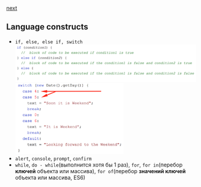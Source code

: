 <a href="08.md">next</a>

<h2>Language constructs</h2>

<ul>
<li>
<code>if, else, else if, switch</code>
<br/>
<img src="./media/07-1.png">
<br/>
<img src="./media/07-2.png" style="max-width: 60%">
</li>
<li>
<code>alert</code>, <code>console</code>, <code>prompt</code>, <code>confirm</code>
</li>
<li>
<code>while</code>, <code>do - while</code>(выполнится хотя бы 1 раз),
<code>for</code>,
<code>for in</code>(перебор <strong>ключей</strong> объекта или массива),
<code>for of</code>(перебор <strong>значений ключей</strong> объекта или массива, ES6)
</li>
</ul>

